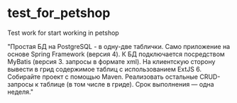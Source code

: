 # test_for_petshop
Test work for start working in petshop

"Простая БД на PostgreSQL - в одну-две таблички. Само приложение на основе Spring Framework (версия 4). К БД подключается посредством MyBatis (версия 3. запросы в формате xml). На клиентскую сторону вывести в грид содержимое таблиц с использованием ExtJS 6. Собирайте проект с помощью Maven. Реализовать остальные CRUD-запросы к таблице (в том числе в гриде). Срок выполнения — одна неделя."
